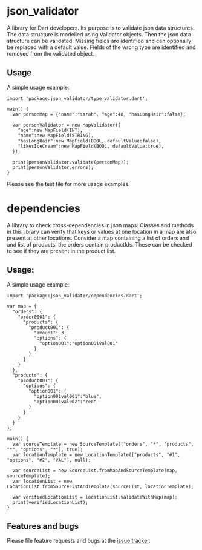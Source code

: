 # json_validator

A library for Dart developers. Its purpose is to validate json data structures. The data structure is modelled using Validator objects. Then the json data structure can be validated. Missing fields are identified and can optionally be replaced with a default value. Fields of the wrong type are identified and removed from the validated object.

## Usage

A simple usage example:

    import 'package:json_validator/type_validator.dart';

    main() {
      var personMap = {"name":"sarah", "age":40, "hasLongHair":false};
    
      var personValidator = new MapValidator({
        "age":new MapField(INT),
        "name":new MapField(STRING),
        "hasLongHair":new MapField(BOOL, defaultValue:false),
        "likesIceCream":new MapField(BOOL, defaultValue:true),
      });
    
      print(personValidator.validate(personMap));
      print(personValidator.errors);
    }
    
Please see the test file for more usage examples.

# dependencies

A library to check cross-dependencies in json maps. Classes and methods in this library can verify that keys or values at one location in a map are also present at other locations. Consider a map containing a list of orders and and list of products. the orders contain productIds. These can be checked to see if they are present in the product list.

## Usage:

A simple usage example:

    import 'package:json_validator/dependencies.dart';
    
    var map = {
      "orders": {
        "order0001": {
          "products": {
            "product001": {
              "amount": 3,
              "options": {
                "option001":"option001val001"
              }
            }
          }
        }
      },
      "products": {
        "product001": {
          "options": {
            "option001": {
              "option001val001":"blue",
              "option001val002":"red"
            }
          }
        }
      }
    };
    
    main() {
      var sourceTemplate = new SourceTemplate(["orders", "*", "products", "*", "options", "*"], true);
      var locationTemplate = new LocationTemplate(["products", "#1", "options", "#2", "VAL"], null);
    
      var sourceList = new SourceList.fromMapAndSourceTemplate(map, sourceTemplate);
      var locationList = new LocationList.fromSourceListAndTemplate(sourceList, locationTemplate);
    
      var verifiedLocationList = locationList.validateWithMap(map);
      print(verifiedLocationList);
    } 

## Features and bugs

Please file feature requests and bugs at the [issue tracker][tracker].

[tracker]: https://github.com/ehrt74/dartlang-json-validator/issues
